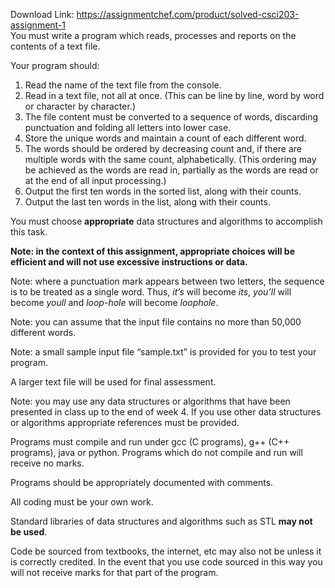 Download Link: https://assignmentchef.com/product/solved-csci203-assignment-1
<br>
You must write a program which reads, processes and reports on the contents of a text file.

Your program should:

<ol>

 <li>Read the name of the text file from the console.</li>

 <li>Read in a text file, not all at once. (This can be line by line, word by word or character by character.)</li>

 <li>The file content must be converted to a sequence of words, discarding punctuation and folding all letters into lower case.</li>

 <li>Store the unique words and maintain a count of each different word.</li>

 <li>The words should be ordered by decreasing count and, if there are multiple words with the same count, alphabetically. (This ordering may be achieved as the words are read in, partially as the words are read or at the end of all input processing.)</li>

 <li>Output the first ten words in the sorted list, along with their counts.</li>

 <li>Output the last ten words in the list, along with their counts.</li>

</ol>

You must choose <strong>appropriate</strong> data structures and algorithms to accomplish this task.

<strong>Note: in the context of this assignment, appropriate choices will be efficient and will not use excessive instructions or data. </strong>

Note: where a punctuation mark appears between two letters, the sequence is to be treated as a single word. Thus, <em>it’s</em> will become <em>its</em>, <em>you’ll</em> will become <em>youll</em> and <em>loop-hole</em> will become <em>loophole</em>.

Note: you can assume that the input file contains no more than 50,000 different words.

Note: a small sample input file “sample.txt” is provided for you to test your program.

A larger text file will be used for final assessment.

Note: you may use any data structures or algorithms that have been presented in class up to the end of week 4. If you use other data structures or algorithms appropriate references must be provided.

Programs must compile and run under gcc (C programs), g++ (C++ programs), java or python. Programs which do not compile and run will receive no marks.

Programs should be appropriately documented with comments.

All coding must be your own work.

Standard libraries of data structures and algorithms such as STL <strong>may not be used</strong>.

Code be sourced from textbooks, the internet, etc may also not be unless it is correctly credited. In the event that you use code sourced in this way you will not receive marks for that part of the program.


